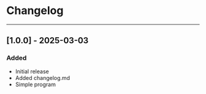 # Changelog

---

## [1.0.0] - 2025-03-03
### Added
- Initial release
- Added changelog.md
- Simple program
